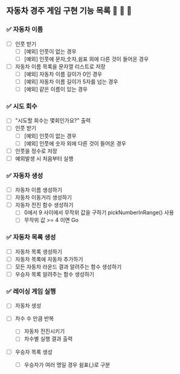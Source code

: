 ## 자동차 경주 게임 구현 기능 목록 🚕 🚙 🚗

### ✅ 자동차 이름 

+ [ ] 인풋 받기
  + [ ] [예외] 인풋이 없는 경우
  + [ ] [예외] 인풋에 문자,숫자,쉼표 외에 다른 것이 들어온 경우
+ [ ] 자동차 이름 목록을 문자열 리스트로 저장
  + [ ] [예외] 자동차 이름 길이가 0인 경우
  + [ ] [예외] 자동차 이름 길이가 5자를 넘는 경우
  + [ ] [예외] 같은 이름이 있는 경우

### ✅ 시도 회수 

+ [ ] "시도할 회수는 몇회인가요?" 출력
+ [ ] 인풋 받기
  + [ ] [예외] 인풋이 없는 경우
  + [ ] [예외] 인풋에 숫자 외에 다른 것이 들어온 경우

+ [ ] 인풋을 정수로 저장
+ [ ] 예외발생 시 처음부터 실행

### ✅ 자동차 생성

+ [ ] 자동차 이름 생성하기
+ [ ] 자동차 이동거리 생성하기
+ [ ] 자동차 전진 함수 생성하기
  + [ ] 0에서 9 사이에서 무작위 값을 구하기 pickNumberInRange() 사용
  + [ ] 무작위 값 >= 4 이면 Go

### ✅ 자동차 목록 생성

+ [ ] 자동차 목록 생성하기
+ [ ] 자동차 목록에 자동차 추가하기
+ [ ] 모든 자동차 라운드 결과 알려주는 함수 생성하기
+ [ ] 우승자 목록 알려주는 함수 생성하기

### ✅ 레이싱 게임 실행

+ [ ] 자동차 생성

+ [ ] 차수 수 만큼 반복
  + [ ] 자동차 전진시키기
  + [ ] 차수별 실행 결과 출력

+ [ ] 우승자 목록 생성
  + [ ] 우승자가 여러 명일 경우 쉼표(,)로 구분
